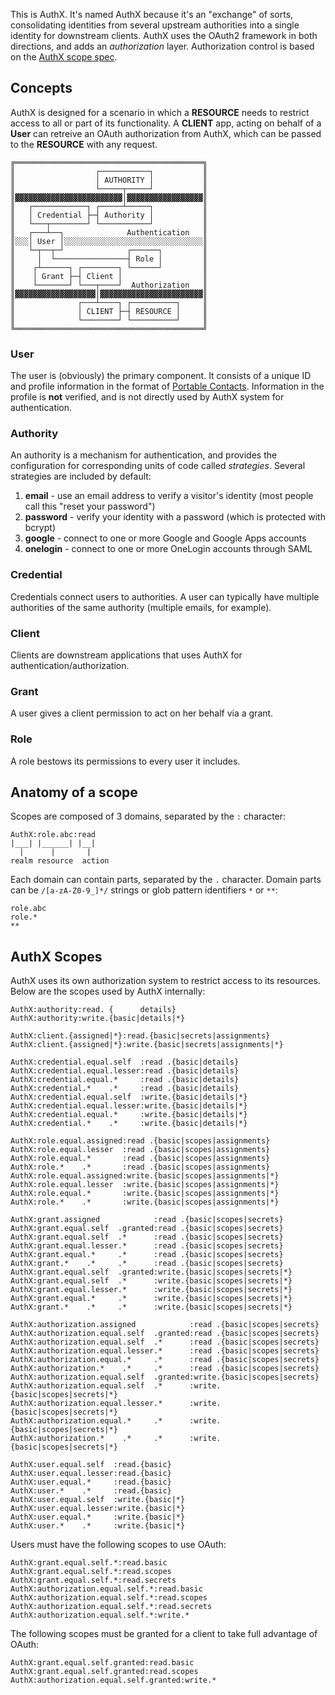 This is AuthX. It's named AuthX because it's an "exchange" of sorts, consolidating identities from several upstream authorities into a single identity for downstream clients. AuthX uses the OAuth2 framework in both directions, and adds an _authorization_ layer. Authorization control is based on the [AuthX scope spec](https://github.com/the-control-group/scopeutils).

## Concepts

AuthX is designed for a scenario in which a **RESOURCE** needs to restrict access to all or part of its functionality. A **CLIENT** app, acting on behalf of a **User** can retreive an OAuth authorization from AuthX, which can be passed to the **RESOURCE** with any request.

```
╔══════════════════════════════════════════╗
║                  ┌───────────┐           ║
║                  │ AUTHORITY │           ║
║                  └─────┬─────┘           ║
║▓▓▓▓▓▓▓▓▓▓▓▓▓▓▓▓▓▓▓▓▓▓▓▓│▓▓▓▓▓▓▓▓▓▓▓▓▓▓▓▓▓║
║   ┌────────────┐ ┌─────┴─────┐           ║
║   │ Credential ├─┤ Authority │           ║
║   └───┬────────┘ └───────────┘           ║
║   ┌───┴──┐              Authentication   ║
║░░░│ User │░░░░░░░░░░░░░░░░░░░░░░░░░░░░░░░║
║   └─┬──┬─┘              ┌──────┐         ║
║     │  └────────────────┤ Role │         ║
║    ┌┴──────┐ ┌────────┐ └──────┘         ║
║    │ Grant ├─┤ Client │                  ║
║    └───────┘ └───┬────┘  Authorization   ║
║▓▓▓▓▓▓▓▓▓▓▓▓▓▓▓▓▓▓│▓▓▓▓▓▓▓▓▓▓▓▓▓▓▓▓▓▓▓▓▓▓▓║
║              ┌───┴────┐ ┌──────────┐     ║
║              │ CLIENT ├─┤ RESOURCE │     ║
║              └────────┘ └──────────┘     ║
╚══════════════════════════════════════════╝
```

### User

The user is (obviously) the primary component. It consists of a unique ID and profile information in the format of [Portable Contacts](http://portablecontacts.net/draft-spec.html). Information in the profile is **not** verified, and is not directly used by AuthX system for authentication.

### Authority

An authority is a mechanism for authentication, and provides the configuration for corresponding units of code called _strategies_. Several strategies are included by default:

1. **email** - use an email address to verify a visitor's identity (most people call this "reset your password")
2. **password** - verify your identity with a password (which is protected with bcrypt)
3. **google** - connect to one or more Google and Google Apps accounts
4. **onelogin** - connect to one or more OneLogin accounts through SAML

### Credential

Credentials connect users to authorities. A user can typically have multiple authorities of the same authority (multiple emails, for example).

### Client

Clients are downstream applications that uses AuthX for authentication/authorization.

### Grant

A user gives a client permission to act on her behalf via a grant.

### Role

A role bestows its permissions to every user it includes.

## Anatomy of a scope

Scopes are composed of 3 domains, separated by the `:` character:

```
AuthX:role.abc:read
|___| |______| |__|
  |      |       |
realm resource  action

```

Each domain can contain parts, separated by the `.` character. Domain parts can be `/[a-zA-Z0-9_]*/` strings or glob pattern identifiers `*` or `**`:

```
role.abc
role.*
**
```

## AuthX Scopes

AuthX uses its own authorization system to restrict access to its resources. Below are the scopes used by AuthX internally:

```
AuthX:authority:read. {      details}
AuthX:authority:write.{basic|details|*}

AuthX:client.{assigned|*}:read.{basic|secrets|assignments}
AuthX:client.{assigned|*}:write.{basic|secrets|assignments|*}

AuthX:credential.equal.self  :read .{basic|details}
AuthX:credential.equal.lesser:read .{basic|details}
AuthX:credential.equal.*     :read .{basic|details}
AuthX:credential.*    .*     :read .{basic|details}
AuthX:credential.equal.self  :write.{basic|details|*}
AuthX:credential.equal.lesser:write.{basic|details|*}
AuthX:credential.equal.*     :write.{basic|details|*}
AuthX:credential.*    .*     :write.{basic|details|*}

AuthX:role.equal.assigned:read .{basic|scopes|assignments}
AuthX:role.equal.lesser  :read .{basic|scopes|assignments}
AuthX:role.equal.*       :read .{basic|scopes|assignments}
AuthX:role.*    .*       :read .{basic|scopes|assignments}
AuthX:role.equal.assigned:write.{basic|scopes|assignments|*}
AuthX:role.equal.lesser  :write.{basic|scopes|assignments|*}
AuthX:role.equal.*       :write.{basic|scopes|assignments|*}
AuthX:role.*    .*       :write.{basic|scopes|assignments|*}

AuthX:grant.assigned            :read .{basic|scopes|secrets}
AuthX:grant.equal.self  .granted:read .{basic|scopes|secrets}
AuthX:grant.equal.self  .*      :read .{basic|scopes|secrets}
AuthX:grant.equal.lesser.*      :read .{basic|scopes|secrets}
AuthX:grant.equal.*     .*      :read .{basic|scopes|secrets}
AuthX:grant.*    .*     .*      :read .{basic|scopes|secrets}
AuthX:grant.equal.self  .granted:write.{basic|scopes|secrets|*}
AuthX:grant.equal.self  .*      :write.{basic|scopes|secrets|*}
AuthX:grant.equal.lesser.*      :write.{basic|scopes|secrets|*}
AuthX:grant.equal.*     .*      :write.{basic|scopes|secrets|*}
AuthX:grant.*    .*     .*      :write.{basic|scopes|secrets|*}

AuthX:authorization.assigned            :read .{basic|scopes|secrets}
AuthX:authorization.equal.self  .granted:read .{basic|scopes|secrets}
AuthX:authorization.equal.self  .*      :read .{basic|scopes|secrets}
AuthX:authorization.equal.lesser.*      :read .{basic|scopes|secrets}
AuthX:authorization.equal.*     .*      :read .{basic|scopes|secrets}
AuthX:authorization.*    .*     .*      :read .{basic|scopes|secrets}
AuthX:authorization.equal.self  .granted:write.{basic|scopes|secrets}
AuthX:authorization.equal.self  .*      :write.{basic|scopes|secrets|*}
AuthX:authorization.equal.lesser.*      :write.{basic|scopes|secrets|*}
AuthX:authorization.equal.*     .*      :write.{basic|scopes|secrets|*}
AuthX:authorization.*    .*     .*      :write.{basic|scopes|secrets|*}

AuthX:user.equal.self  :read.{basic}
AuthX:user.equal.lesser:read.{basic}
AuthX:user.equal.*     :read.{basic}
AuthX:user.*    .*     :read.{basic}
AuthX:user.equal.self  :write.{basic|*}
AuthX:user.equal.lesser:write.{basic|*}
AuthX:user.equal.*     :write.{basic|*}
AuthX:user.*    .*     :write.{basic|*}
```

Users must have the following scopes to use OAuth:

```
AuthX:grant.equal.self.*:read.basic
AuthX:grant.equal.self.*:read.scopes
AuthX:grant.equal.self.*:read.secrets
AuthX:authorization.equal.self.*:read.basic
AuthX:authorization.equal.self.*:read.scopes
AuthX:authorization.equal.self.*:read.secrets
AuthX:authorization.equal.self.*:write.*
```

The following scopes must be granted for a client to take full advantage of OAuth:

```
AuthX:grant.equal.self.granted:read.basic
AuthX:grant.equal.self.granted:read.scopes
AuthX:authorization.equal.self.granted:write.*
```

